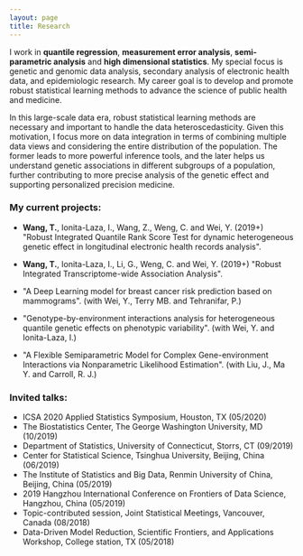 ```yaml
---
layout: page
title: Research
---
```


I work in **quantile regression**, **measurement error analysis**, **semi-parametric analysis** and **high dimensional statistics**. My special focus is genetic and genomic data analysis, secondary analysis of electronic health data, and epidemiologic research. My career goal is to develop and promote robust statistical learning methods to advance the science of public health and medicine.

In this large-scale data era, robust statistical learning methods are necessary and important to handle the data heteroscedasticity.  Given this motivation, I focus more on data integration in terms of combining multiple data views and considering the entire distribution of the population. The former leads to more powerful inference tools, and the later helps us understand genetic associations in different subgroups of a population, further contributing to more precise analysis of the genetic effect and supporting personalized precision medicine. 

### My current projects:
- **Wang, T.**, Ionita-Laza, I., Wang, Z., Weng, C. and Wei, Y. (2019+) "Robust Integrated Quantile Rank Score Test for dynamic heterogeneous genetic effect in longitudinal electronic health records analysis". 

- **Wang, T.**, Ionita-Laza, I., Li, G., Weng, C. and Wei, Y. (2019+) "Robust Integrated Transcriptome-wide Association Analysis". 

- "A Deep Learning model for breast cancer risk prediction based on mammograms". (with Wei, Y., Terry MB. and Tehranifar, P.)

- "Genotype-by-environment interactions analysis for heterogeneous quantile genetic effects on phenotypic variability". (with Wei, Y. and Ionita-Laza, I.)

- "A Flexible Semiparametric Model for Complex Gene-environment Interactions via Nonparametric Likelihood Estimation". (with Liu, J., Ma Y. and Carroll, R. J.)

### Invited talks:

- ICSA 2020 Applied Statistics Symposium, Houston, TX (05/2020)
- The Biostatistics Center, The George Washington University, MD (10/2019)
- Department of Statistics, University of Connecticut, Storrs, CT (09/2019)
- Center for Statistical Science, Tsinghua University, Beijing, China (06/2019)
- The Institute of Statistics and Big Data, Renmin University of China, Beijing, China (05/2019)
- 2019 Hangzhou International Conference on Frontiers of Data Science, Hangzhou, China (05/2019)
- Topic-contributed session, Joint Statistical Meetings, Vancouver, Canada (08/2018)
- Data-Driven Model Reduction, Scientific Frontiers, and Applications Workshop, College station, TX (05/2018)

